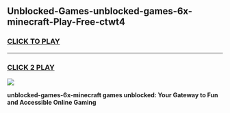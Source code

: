 
## Unblocked-Games-unblocked-games-6x-minecraft-Play-Free-ctwt4
<h3>
<a href="https://premium76.site?title=unblocked-games-6x-minecraft&ref=19M">CLICK TO PLAY</a></h3>
<hr>

<h3>
<a href="https://premium76.site?title=unblocked-games-6x-minecraft&ref=19M">CLICK 2 PLAY</a>
  
</h3>

<a href="https://premium76.site?title=unblocked-games-6x-minecraft&ref=19M"><img src="https://clearcache.store/games.png"></a>


**unblocked-games-6x-minecraft games unblocked: Your Gateway to Fun and Accessible Online Gaming**
